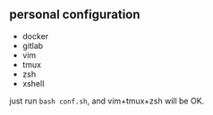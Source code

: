 ## personal configuration

- docker
- gitlab
- vim
- tmux
- zsh
- xshell

just run `bash conf.sh`, and vim+tmux+zsh will be OK.
